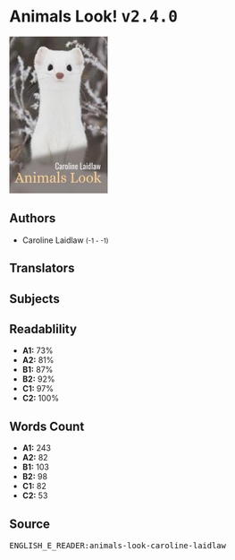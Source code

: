 # Animals Look! <kbd>v2.4.0</kbd>

![](./cover.medium.jpg "")

## Authors


 - Caroline Laidlaw <small>(-1 - -1)</small>

## Translators



## Subjects



## Readablility


 - **A1:** 73%
 - **A2:** 81%
 - **B1:** 87%
 - **B2:** 92%
 - **C1:** 97%
 - **C2:** 100%

## Words Count


 - **A1:** 243
 - **A2:** 82
 - **B1:** 103
 - **B2:** 98
 - **C1:** 82
 - **C2:** 53

## Source


<kbd>ENGLISH_E_READER:animals-look-caroline-laidlaw</kbd>

